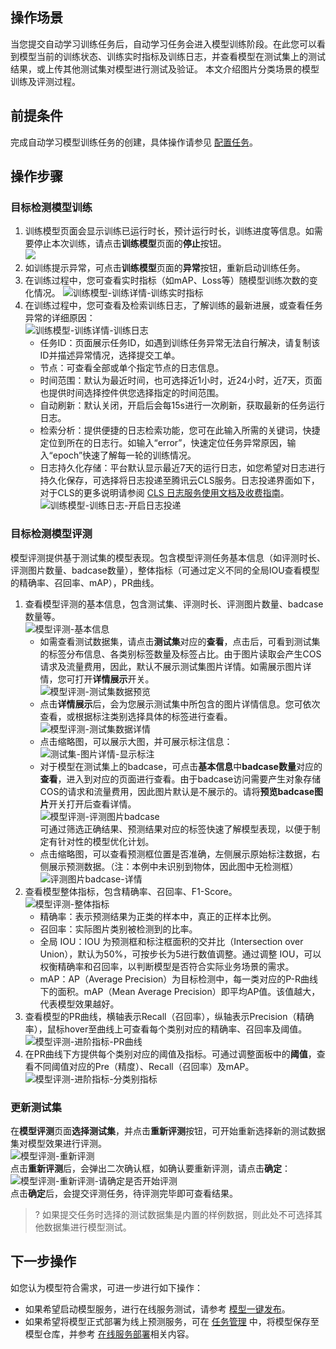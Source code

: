 ## 操作场景  
当您提交自动学习训练任务后，自动学习任务会进入模型训练阶段。在此您可以看到模型当前的训练状态、训练实时指标及训练日志，并查看模型在测试集上的测试结果，或上传其他测试集对模型进行测试及验证。
本文介绍图片分类场景的模型训练及评测过程。  



## 前提条件  
完成自动学习模型训练任务的创建，具体操作请参见 [配置任务](https://cloud.tencent.com/document/product/851/74167)。  

## 操作步骤  
### 目标检测模型训练  
1. 训练模型页面会显示训练已运行时长，预计运行时长，训练进度等信息。如需要停止本次训练，请点击**训练模型**页面的**停止**按钮。  
![](https://qcloudimg.tencent-cloud.cn/raw/ae67876159b833fdc585b9eee9780596.png)
2. 如训练提示异常，可点击**训练模型**页面的**异常**按钮，重新启动训练任务。  
3. 在训练过程中，您可查看实时指标（如mAP、Loss等）随模型训练次数的变化情况。 
![训练模型-训练详情-训练实时指标](https://qcloudimg.tencent-cloud.cn/raw/4c3918e076eaa22e425f2ba82a8efc2c.png)  
4. 在训练过程中，您可查看及检索训练日志，了解训练的最新进展，或查看任务异常的详细原因：  
![训练模型-训练详情-训练日志](https://qcloudimg.tencent-cloud.cn/raw/e7bc3781875fbe8afff9607df43587fd.png)  
	- 任务ID：页面展示任务ID，如遇到训练任务异常无法自行解决，请复制该ID并描述异常情况，选择提交工单。  
	- 节点：可查看全部或单个指定节点的日志信息。  
	- 时间范围：默认为最近时间，也可选择近1小时，近24小时，近7天，页面也提供时间选择控件供您选择指定的时间范围。  
	- 自动刷新：默认关闭，开启后会每15s进行一次刷新，获取最新的任务运行日志。  
	- 检索分析：提供便捷的日志检索功能，您可在此输入所需的关键词，快捷定位到所在的日志行。如输入“error”，快速定位任务异常原因，输入“epoch”快速了解每一轮的训练情况。  
	- 日志持久化存储：平台默认显示最近7天的运行日志，如您希望对日志进行持久化保存，可选择将日志投递至腾讯云CLS服务。日志投递界面如下，对于CLS的更多说明请参阅 [CLS 日志服务使用文档及收费指南](https://cloud.tencent.com/document/product/614/45802)。    
	![训练模型-训练日志-开启日志投递](https://qcloudimg.tencent-cloud.cn/raw/78ae45033c19c6aa3fca5abe715ed593.png)  

### 目标检测模型评测  
模型评测提供基于测试集的模型表现。包含模型评测任务基本信息（如评测时长、评测图片数量、badcase数量），整体指标（可通过定义不同的全局IOU查看模型的精确率、召回率、mAP），PR曲线。  
1. 查看模型评测的基本信息，包含测试集、评测时长、评测图片数量、badcase数量等。  
 ![模型评测-基本信息](https://qcloudimg.tencent-cloud.cn/raw/c7570c2a76461ff4980eaa00fc81a73a.png)  
    - 如需查看测试数据集，请点击**测试集**对应的**查看**，点击后，可看到测试集的标签分布信息、各类别标签数量及标签占比。由于图片读取会产生COS请求及流量费用，因此，默认不展示测试集图片详情。如需展示图片详情，您可打开**详情展示**开关。    
   ![模型评测-测试集数据预览](https://qcloudimg.tencent-cloud.cn/raw/18acb7fa3966aa8b0530475a81849e61.png)  
    - 点击**详情展示**后，会为您展示测试集中所包含的图片详情信息。您可依次查看，或根据标注类别选择具体的标签进行查看。  
   ![模型评测-测试集数据详情](https://qcloudimg.tencent-cloud.cn/raw/a550a1563975a62f2e97e63051d05fce.png)  
    - 点击缩略图，可以展示大图，并可展示标注信息：  
    ![测试集-图片详情-显示标注](https://qcloudimg.tencent-cloud.cn/raw/7c3f51b3b90c241797669da5e0d9c9e6.png)  
    - 对于模型在测试集上的badcase，可点击**基本信息**中**badcase数量**对应的**查看**，进入到对应的页面进行查看。由于badcase访问需要产生对象存储COS的请求和流量费用，因此图片默认是不展示的。请将**预览badcase图片**开关打开后查看详情。    
   ![模型评测-评测图片badcase](https://qcloudimg.tencent-cloud.cn/raw/b6f70862feeab1c11feb1d101da2aa26.png)  
	可通过筛选正确结果、预测结果对应的标签快速了解模型表现，以便于制定有针对性的模型优化计划。 
    - 点击缩略图，可以查看预测框位置是否准确，左侧展示原始标注数据，右侧展示预测数据。（注：本例中未识别到物体，因此图中无检测框） 
    ![评测图片badcase-详情](https://qcloudimg.tencent-cloud.cn/raw/280010a4660f41d91c1c4775aee25b15.png)  
2. 查看模型整体指标，包含精确率、召回率、F1-Score。  
![模型评测-整体指标](https://qcloudimg.tencent-cloud.cn/raw/9fe3bb82815f9f0ba14bca9b00565e3e.png)    
	- 精确率：表示预测结果为正类的样本中，真正的正样本比例。
	- 召回率：实际图片类别被检测到的比率。  
	- 全局 IOU：IOU 为预测框和标注框面积的交并比（Intersection over Union），默认为50%，可按步长为5进行数值调整。通过调整 IOU，可以权衡精确率和召回率，以判断模型是否符合实际业务场景的需求。 
	- mAP：AP（Average Precision）为目标检测中，每一类对应的P-R曲线下的面积。mAP（Mean Average Precision）即平均AP值。该值越大，代表模型效果越好。  
3. 查看模型的PR曲线，横轴表示Recall（召回率），纵轴表示Precision（精确率），鼠标hover至曲线上可查看每个类别对应的精确率、召回率及阈值。  
 ![模型评测-进阶指标-PR曲线](https://qcloudimg.tencent-cloud.cn/raw/d6a096d6c8db86569c32fe9239e31a95.png)  
4.  在PR曲线下方提供每个类别对应的阈值及指标。可通过调整面板中的**阈值**，查看不同阈值对应的Pre（精度）、Recall（召回率）及mAP。
![模型评测-进阶指标-分类别指标](https://qcloudimg.tencent-cloud.cn/raw/4568cc0126ab685d4c2a8e87997f1612.png)  

### 更新测试集
在**模型评测**页面**选择测试集**，并点击**重新评测**按钮，可开始重新选择新的测试数据集对模型效果进行评测。  
![模型评测-重新评测](https://qcloudimg.tencent-cloud.cn/raw/8fbc56a9b491d6f0ad00ab5c6d8462ac.png)  
点击**重新评测**后，会弹出二次确认框，如确认要重新评测，请点击**确定**：  
![模型评测-重新评测-请确定是否开始评测](https://qcloudimg.tencent-cloud.cn/raw/7519fbd24e430f66f7a9ad1ade8d2e9b.png)  
点击**确定**后，会提交评测任务，待评测完毕即可查看结果。  
>? 如果提交任务时选择的测试数据集是内置的样例数据，则此处不可选择其他数据集进行模型测试。  

## 下一步操作  
如您认为模型符合需求，可进一步进行如下操作：  
- 如果希望启动模型服务，进行在线服务测试，请参考 [模型一键发布](https://cloud.tencent.com/document/product/851/74166)。  
- 如果希望将模型正式部署为线上预测服务，可在 [任务管理](https://cloud.tencent.com/document/product/851/74168) 中，将模型保存至模型仓库，并参考 [在线服务部署](https://cloud.tencent.com/document/product/851/74141)相关内容。  

